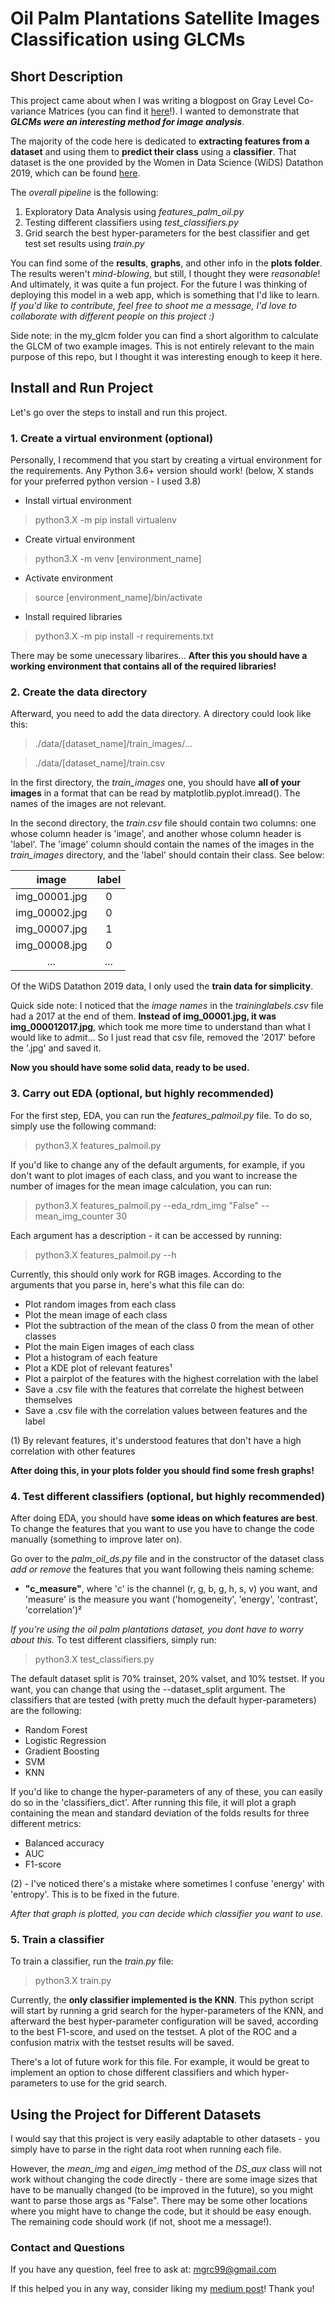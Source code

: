 # Oil Palm Plantations Satellite Images Classification using GLCMs
## Short Description
This project came about when I was writing a blogpost on Gray Level Co-variance Matrices (you can find it [here]()!). I wanted to demonstrate that ***GLCMs were an interesting method for image analysis***.

The majority of the code here is dedicated to **extracting features from a dataset** and using them to **predict their class** using a **classifier**. That dataset is the one provided by the Women in Data Science (WiDS) Datathon 2019, which can be found [here](https://www.kaggle.com/c/widsdatathon2019/data).

The *overall pipeline* is the following:
1. Exploratory Data Analysis using *features_palm_oil.py*
2. Testing different classifiers using *test_classifiers.py*
3. Grid search the best hyper-parameters for the best classifier and get test set results using *train.py*

You can find some of the **results**, **graphs**, and other info in the **plots folder**. The results weren't *mind-blowing*, but still, I thought they were *reasonable*! And ultimately, it was quite a fun project. For the future I was thinking of deploying this model in a web app, which is something that I'd like to learn. *If you'd like to contribute, feel free to shoot me a message, I'd love to collaborate with different people on this project :)*

Side note: in the my_glcm folder you can find a short algorithm to calculate the GLCM of two example images. This is not entirely relevant to the main purpose of this repo, but I thought it was interesting enough to keep it here.

## Install and Run Project

Let's go over the steps to install and run this project.

### 1. Create a virtual environment (optional)

Personally, I recommend that you start by creating a virtual environment for the requirements. Any Python 3.6+ version should work! (below, X stands for your preferred python version - I used 3.8)

- Install virtual environment

> python3.X -m pip install virtualenv

- Create virtual environment

> python3.X -m venv \[environment_name]

- Activate environment

> source \[environment_name]/bin/activate

- Install required libraries

> python3.X -m pip install -r requirements.txt

There may be some unecessary libarires... **After this you should have a working environment that contains all of the required libraries!**

### 2. Create the data directory

Afterward, you need to add the data directory. A directory could look like this:

> ./data/\[dataset_name]/train_images/...

> ./data/\[dataset_name]/train.csv

In the first directory, the *train_images* one, you should have **all of your images** in a format that can be read by matplotlib.pyplot.imread(). The names of the images are not relevant.

In the second directory, the *train.csv* file should contain two columns: one whose column header is 'image', and another whose column header is 'label'. The 'image' column should contain the names of the images in the *train_images* directory, and the 'label' should contain their class. See below:

|    image    | label |
| :--------:  | :---: |
|img_00001.jpg|	  0   |
|img_00002.jpg|	  0   |
|img_00007.jpg|	  1   |
|img_00008.jpg|	  0   |
|     ...     | ...   |

Of the WiDS Datathon 2019 data, I only used the **train data for simplicity**.

Quick side note: I noticed that the *image names* in the *traininglabels.csv* file had a 2017 at the end of them. **Instead of img_00001.jpg, it was img_000012017.jpg**, which took me more time to understand than what I would like to admit... So I just read that csv file, removed the '2017' before the '.jpg' and saved it.

**Now you should have some solid data, ready to be used.**

### 3. Carry out EDA (optional, but highly recommended)

For the first step, EDA, you can run the *features_palmoil.py* file. To do so, simply use the following command:

> python3.X features_palmoil.py

If you'd like to change any of the default arguments, for example, if you don't want to plot images of each class, and you want to increase the number of images for the mean image calculation, you can run:

> python3.X features_palmoil.py --eda_rdm_img "False" --mean_img_counter 30

Each argument has a description - it can be accessed by running:

> python3.X features_palmoil.py --h

Currently, this should only work for RGB images. According to the arguments that you parse in, here's what this file can do:

- Plot random images from each class
- Plot the mean image of each class
- Plot the subtraction of the mean of the class 0 from the mean of other classes
- Plot the main Eigen images of each class
- Plot a histogram of each feature
- Plot a KDE plot of relevant features¹
- Plot a pairplot of the features with the highest correlation with the label
- Save a .csv file with the features that correlate the highest between themselves
- Save a .csv file with the correlation values between features and the label

(1) By relevant features, it's understood features that don't have a high correlation with other features

**After doing this, in your plots folder you should find some fresh graphs!**

### 4. Test different classifiers (optional, but highly recommended)

After doing EDA, you should have **some ideas on which features are best**. To change the features that you want to use you have to change the code manually (something to improve later on). 

Go over to the *palm_oil_ds.py* file and in the constructor of the dataset class *add or remove* the features that you want following theis naming scheme:

- **"c_measure"**, where 'c' is the channel (r, g, b, g, h, s, v) you want, and 'measure' is the measure you want ('homogeneity', 'energy', 'contrast', 'correlation')²

*If you're using the oil palm plantations dataset, you dont have to worry about this.* To test different classifiers, simply run:

> python3.X test_classifiers.py

The default dataset split is 70% trainset, 20% valset, and 10% testset. If you want, you can change that using the --dataset_split argument. The classifiers that are tested (with pretty much the default hyper-parameters) are the following:

- Random Forest
- Logistic Regression
- Gradient Boosting
- SVM
- KNN

If you'd like to change the hyper-parameters of any of these, you can easily do so in the 'classifiers_dict'. After running this file, it will plot a graph containing the mean and standard deviation of the folds results for three different metrics:

- Balanced accuracy
- AUC
- F1-score

(2) - I've noticed there's a mistake where sometimes I confuse 'energy' with 'entropy'. This is to be fixed in the future.

*After that graph is plotted, you can decide which classifier you want to use.*

### 5. Train a classifier

To train a classifier, run the *train.py* file:

> python3.X train.py

Currently, the **only classifier implemented is the KNN**. This python script will start by running a grid search for the hyper-parameters of the KNN, and afterward the best hyper-parameter configuration will be saved, according to the best F1-score, and used on the testset. A plot of the ROC and a confusion matrix with the testset results will be saved.

There's a lot of future work for this file. For example, it would be great to implement an option to chose different classifiers and which hyper-parameters to use for the grid search.

## Using the Project for Different Datasets

I would say that this project is very easily adaptable to other datasets - you simply have to parse in the right data root when running each file. 

However, the *mean_img* and *eigen_img* method of the *DS_aux* class will not work without changing the code directly - there are some image sizes that have to be manually changed (to be improved in the future), so you might want to parse those args as "False". There may be some other locations where you might have to change the code, but it should be easy enough. The remaining code should work (if not, shoot me a message!).

### Contact and Questions

If you have any question, feel free to ask at: mgrc99@gmail.com

If this helped you in any way, consider liking my [medium post]()! Thank you!
